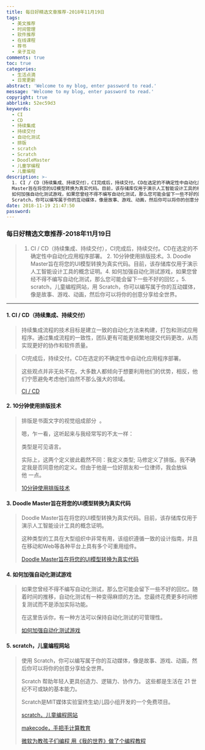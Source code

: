 ```yaml
---
title: 每日好精选文章推荐-2018年11月19日
tags:
  - 美文推荐
  - 时间管理
  - 软件推荐
  - 在线课程
  - 荐书
  - 亲子互动
comments: true
toc: true
categories:
  - 生活点滴
  - 日常更新
abstract: 'Welcome to my blog, enter password to read.'
message: 'Welcome to my blog, enter password to read.'
copyright: true
abbrlink: 52ec59d3
keywords:
  - CI
  - CD
  - 持续集成
  - 持续交付
  - 自动化测试
  - 排版
  - scratch
  - Scratch
  - DoodleMaster
  - 儿童学编程
  - 儿童编程
description: >-
  1. CI / CD（持续集成、持续交付），CI完成后，持续交付。CD在选定的不确定性中自动化应用程序部署。 2. 10分钟使用排版技术。3. Doodle
  Master旨在将您的UI模型转换为真实代码。目前，该存储库仅用于演示人工智能设计工具的概念证明。4.
  如何加强自动化测试游戏，如果您曾经不得不编写自动化测试，那么您可能会留下一些不好的回忆 。5. scratch，儿童编程网站，用
  Scratch，你可以编写属于你的互动媒体，像是故事、游戏、动画，然后你可以将你的创意分享给全世界。
date: 2018-11-19 21:47:50
password:
---
```

<script type="text/javascript" src="/js/src/bai.js"></script>

### 每日好精选文章推荐-2018年11月19日
>  1. CI / CD（持续集成、持续交付），CI完成后，持续交付。CD在选定的不确定性中自动化应用程序部署。 2. 10分钟使用排版技术。3. Doodle Master旨在将您的UI模型转换为真实代码。目前，该存储库仅用于演示人工智能设计工具的概念证明。4.  如何加强自动化测试游戏，如果您曾经不得不编写自动化测试，那么您可能会留下一些不好的回忆 。5. scratch，儿童编程网站，用 Scratch，你可以编写属于你的互动媒体，像是故事、游戏、动画，然后你可以将你的创意分享给全世界。

---
#### 1. CI / CD（持续集成、持续交付）
> 持续集成流程的技术目标是建立一致的自动化方法来构建，打包和测试应用程序。通过集成流程的一致性，团队更有可能更频繁地提交代码更改，从而实现更好的协作和软件质量。

> CI完成后，持续交付。CD在选定的不确定性中自动化应用程序部署。
>
> 这些观点并非无处不在。大多数人都倾向于想要利用他们的优势，相反，他们宁愿避免考虑他们自然不那么强大的领域。
>
> [ CI / CD](https://luminousmen.com/post/5)

#### 2. 10分钟使用排版技术
> 排版是书面文字的视觉组成部分  。
>
> 嗯，乍一看，这听起来与我经常写的不太一样：
>
> 类型是可见语言。
>
> 实际上，这两个定义彼此截然不同：我定义类型; 马修定义了排版。我不确定我是否同意他的定义。但由于他是一位好朋友和一位律师，我会放纵他 一点。
>
> [10分钟使用排版技术](https://practicaltypography.com/)

#### 3. Doodle Master旨在将您的UI模型转换为真实代码
> Doodle Master旨在将您的UI模型转换为真实代码。目前，该存储库仅用于演示人工智能设计工具的概念证明。
>
> 这种类型的工具在大型组织中非常有用，该组织遵循一致的设计指南，并且在移动和Web等各种平台上具有多个可重用组件。
>
> [Doodle Master旨在将您的UI模型转换为真实代码](https://github.com/karanchahal/DoodleMaster)

#### 4. 如何加强自动化测试游戏
> 如果您曾经不得不编写自动化测试，那么您可能会留下一些不好的回忆。随着时间的推移，自动化测试有一种变得麻烦的方法。您最终花费更多时间修复测试而不是添加实际功能。
>
> 在这里告诉你，有一种方法可以保持自动化测试的可管理性。
>
> [如何加强自动化测试游戏](http://www.lanraccoon.com/2018/how-to-step-up-your-automated-tests-game/)

#### 5. scratch，儿童编程网站
> 使用 Scratch，你可以编写属于你的互动媒体，像是故事、游戏、动画，然后你可以将你的创意分享给全世界。
>
> Scratch 帮助年轻人更具创造力、逻辑力、协作力。 这些都是生活在 21 世纪不可或缺的基本能力。
>
> Scratch是MIT媒体实验室终生幼儿园小组开发的一个免费项目。
>
> [scratch，儿童编程网站](https://scratch.mit.edu/)
>
> [makecode，手把手计算教育](https://www.microsoft.com/en-us/makecode)
>
> [微软为教孩子们编程 用《我的世界》做了个编程教程](https://code.org/)
